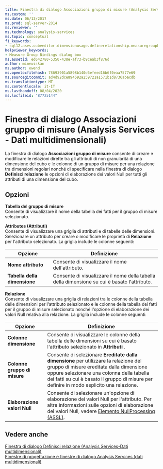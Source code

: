 ```yaml
---
title: Finestra di dialogo Associazioni gruppo di misure (Analysis Services-Dati multidimensionali) | Microsoft Docs
ms.custom: ''
ms.date: 06/13/2017
ms.prod: sql-server-2014
ms.reviewer: ''
ms.technology: analysis-services
ms.topic: conceptual
f1_keywords:
- sql12.asvs.cubeeditor.dimensionusage.definerelationship.measuregroupbindings.f1
helpviewer_keywords:
- Measure Group Bindings dialog box
ms.assetid: ed642780-5350-438e-af73-b9ceab3f876d
author: minewiskan
ms.author: owend
ms.openlocfilehash: 78693901a5898b140d6efeed16b6f0eaa7577e69
ms.sourcegitcommit: ad4d92dce894592a259721a1571b1d8736abacdb
ms.translationtype: MT
ms.contentlocale: it-IT
ms.lasthandoff: 08/04/2020
ms.locfileid: "87725144"
---
```

# <a name="measure-group-bindings-dialog-box-analysis-services---multidimensional-data"></a>Finestra di dialogo Associazioni gruppo di misure (Analysis Services - Dati multidimensionali)
  La finestra di dialogo **Associazioni gruppo di misure** consente di creare e modificare le relazioni dirette tra gli attributi di non granularità di una dimensione del cubo e le colonne di un gruppo di misure per una relazione tra dimensioni regolari nonché di specificare nella finestra di dialogo **Definisci relazione** le opzioni di elaborazione dei valori Null per tutti gli attributi di una dimensione del cubo.  
  
## <a name="options"></a>Opzioni  
 **Tabella del gruppo di misure**  
 Consente di visualizzare il nome della tabella dei fatti per il gruppo di misure selezionato.  
  
 **Attributes (Attributi)**  
 Consente di visualizzare una griglia di attributi e di tabelle delle dimensioni. Selezionare un attributo per creare o modificare le proprietà di **Relazione** per l'attributo selezionato. La griglia include le colonne seguenti:  
  
|Opzione|Definizione|  
|------------|----------------|  
|**Nome attributo**|Consente di visualizzare il nome dell'attributo.|  
|**Tabella della dimensione**|Consente di visualizzare il nome della tabella della dimensione su cui è basato l'attributo.|  
  
 **Relazione**  
 Consente di visualizzare una griglia di relazioni tra le colonne della tabella delle dimensioni per l'attributo selezionato e le colonne della tabella dei fatti per il gruppo di misure selezionato nonché l'opzione di elaborazione dei valori Null relativa alla relazione. La griglia include le colonne seguenti:  
  
|Opzione|Definizione|  
|------------|----------------|  
|**Colonne dimensione**|Consente di visualizzare le colonne della tabella delle dimensioni su cui è basato l'attributo selezionato in **Attributi** .|  
|**Colonne gruppo di misure**|Consente di selezionare **Ereditate dalla dimensione** per utilizzare la relazione del gruppo di misure ereditata dalla dimensione oppure selezionare una colonna della tabella dei fatti su cui è basato il gruppo di misure per definire in modo esplicito una relazione.|  
|**Elaborazione valori Null**|Consente di selezionare un'opzione di elaborazione dei valori Null per l'attributo. Per altre informazioni sulle opzioni di elaborazione dei valori Null, vedere [Elemento NullProcessing &#40;ASSL&#41;](https://docs.microsoft.com/bi-reference/assl/properties/nullprocessing-element-assl).|  
  
## <a name="see-also"></a>Vedere anche  
 [Finestra di dialogo Definisci relazione &#40;Analysis Services-Dati multidimensionali&#41;](define-relationship-dialog-box-analysis-services-multidimensional-data.md)   
 [Finestre di progettazione e finestre di dialogo Analysis Services &#40;dati multidimensionali&#41;](analysis-services-designers-and-dialog-boxes-multidimensional-data.md)  
  
  
